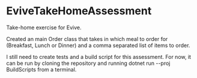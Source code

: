 # EviveTakeHomeAssessment

Take-home exercise for Evive.  

Created an main Order class that takes in which meal to order for (Breakfast, Lunch or Dinner) and a comma separated list of items to order.

I still need to create tests and a build script for this assessment.  For now, it can be run by cloning the repository and running dotnet run --proj BuildScripts from a terminal.
